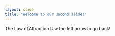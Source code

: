 ```yaml
---
layout: slide
title: "Welcome to our second slide!"
---
```

The Law of Attraction
Use the left arrow to go back!
